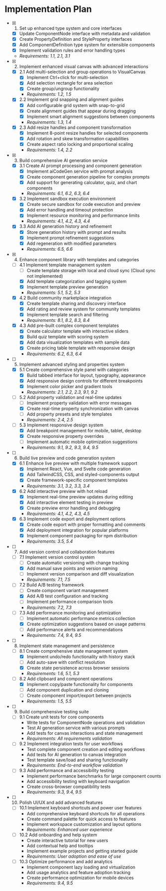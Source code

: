 # Implementation Plan

- [x] 1. Set up enhanced type system and core interfaces
  - [x] Update ComponentNode interface with metadata and validation
  - [x] Create PropertyDefinition and StyleProperty interfaces
  - [x] Add ComponentDefinition type system for extensible components
  - [x] Implement validation rules and error handling types
  - _Requirements: 1.1, 2.1, 3.1_

- [x] 2. Implement enhanced visual canvas with advanced interactions
  - [x] 2.1 Add multi-selection and group operations to VisualCanvas
    - [x] Implement Ctrl+click for multi-selection
    - [x] Add selection rectangle for area selection
    - [x] Create group/ungroup functionality
    - _Requirements: 1.2, 1.5_
  - [x] 2.2 Implement grid snapping and alignment guides
    - [x] Add configurable grid system with snap-to-grid
    - [x] Create alignment guides that appear during dragging
    - [x] Implement smart alignment suggestions between components
    - _Requirements: 1.3, 1.4_
  - [x] 2.3 Add resize handles and component transformation
    - [x] Implement 8-point resize handles for selected components
    - [x] Add rotation and skew transformation capabilities
    - [x] Create aspect ratio locking and proportional scaling
    - _Requirements: 1.4, 2.2_

- [x] 3. Build comprehensive AI generation service
  - [x] 3.1 Create AI prompt processing and component generation
    - [x] Implement aiCodeGen service with prompt analysis
    - [x] Create component generation pipeline for complex prompts
    - [x] Add support for generating calculator, quiz, and chart components
    - _Requirements: 6.1, 6.2, 6.3, 6.4_
  - [x] 3.2 Implement sandbox execution environment
    - [x] Create secure sandbox for code execution and preview
    - [x] Add error handling and timeout protection
    - [x] Implement resource monitoring and performance limits
    - _Requirements: 4.1, 4.2, 4.3, 4.4_
  - [x] 3.3 Add AI generation history and refinement
    - [x] Store generation history with prompt and results
    - [x] Implement prompt refinement suggestions
    - [x] Add regeneration with modified parameters
    - _Requirements: 6.5, 6.6_

- [x] 4. Enhance component library with templates and categories
  - [ ] 4.1 Implement template management system
    - [ ] Create template storage with local and cloud sync (Cloud sync not implemented)
    - [x] Add template categorization and tagging system
    - [x] Implement template preview generation
    - _Requirements: 5.1, 5.2, 5.3_
  - [x] 4.2 Build community marketplace integration
    - [x] Create template sharing and discovery interface
    - [x] Add rating and review system for community templates
    - [x] Implement template search and filtering
    - _Requirements: 8.1, 8.2, 8.3, 8.4_
  - [x] 4.3 Add pre-built complex component templates
    - [x] Create calculator template with interactive sliders
    - [x] Build quiz template with scoring system
    - [x] Add data visualization templates with sample data
    - [x] Create pricing table template with responsive design
    - _Requirements: 6.2, 6.3, 6.4_

- [ ] 5. Implement advanced styling and properties system
  - [x] 5.1 Create comprehensive style panel with categories
    - [x] Build tabbed interface for layout, typography, appearance
    - [x] Add responsive design controls for different breakpoints
    - [x] Implement color picker and gradient tools
    - _Requirements: 2.1, 2.2, 2.3, 9.1, 9.2_
  - [ ] 5.2 Add property validation and real-time updates
    - [ ] Implement property validation with error messages
    - [x] Create real-time property synchronization with canvas
    - [ ] Add property presets and style templates
    - _Requirements: 2.4, 2.5_
  - [ ] 5.3 Implement responsive design system
    - [x] Add breakpoint management for mobile, tablet, desktop
    - [x] Create responsive property overrides
    - [ ] Implement automatic mobile optimization suggestions
    - _Requirements: 9.1, 9.2, 9.3, 9.4, 9.5_

- [ ] 6. Build live preview and code generation system
  - [x] 6.1 Enhance live preview with multiple framework support
    - [x] Implement React, Vue, and Svelte code generation
    - [x] Add TailwindCSS, CSS, and styled-components output
    - [x] Create framework-specific component templates
    - _Requirements: 3.1, 3.2, 3.3, 3.4_
  - [x] 6.2 Add interactive preview with hot reload
    - [x] Implement real-time preview updates during editing
    - [x] Add interactive element testing in preview
    - [x] Create preview error handling and debugging
    - _Requirements: 4.1, 4.2, 4.3, 4.5_
  - [x] 6.3 Implement code export and deployment options
    - [x] Create code export with proper formatting and comments
    - [x] Add deployment integration for popular platforms
    - [x] Implement component packaging for npm distribution
    - _Requirements: 3.5, 5.4_

- [ ] 7. Add version control and collaboration features
  - [ ] 7.1 Implement version control system
    - [ ] Create automatic versioning with change tracking
    - [x] Add manual save points and version naming
    - [ ] Implement version comparison and diff visualization
    - _Requirements: 7.1, 7.5_
  - [ ] 7.2 Build A/B testing framework
    - [ ] Create component variant management
    - [x] Add A/B test configuration and tracking
    - [ ] Implement performance comparison tools
    - _Requirements: 7.2, 7.3_
  - [ ] 7.3 Add performance monitoring and optimization
    - [ ] Implement automatic performance metrics collection
    - [x] Create optimization suggestions based on usage patterns
    - [ ] Add performance alerts and recommendations
    - _Requirements: 7.4, 9.4, 9.5_

- [ ] 8. Implement state management and persistence
  - [ ] 8.1 Create comprehensive state management system
    - [x] Implement undo/redo functionality with history stack
    - [ ] Add auto-save with conflict resolution
    - [x] Create state persistence across browser sessions
    - _Requirements: 1.6, 5.1, 5.3_
  - [ ] 8.2 Add clipboard and component operations
    - [x] Implement copy/paste functionality for components
    - [ ] Add component duplication and cloning
    - [ ] Create component import/export between projects
    - _Requirements: 1.5, 5.5_

- [ ] 9. Build comprehensive testing suite
  - [ ] 9.1 Create unit tests for core components
    - Write tests for ComponentNode operations and validation
    - Test AI generation service with various prompts
    - Add tests for canvas interactions and state management
    - _Requirements: All requirements validation_
  - [ ] 9.2 Implement integration tests for user workflows
    - Test complete component creation and editing workflows
    - Add tests for AI generation to canvas integration
    - Test template save/load and sharing functionality
    - _Requirements: End-to-end workflow validation_
  - [ ] 9.3 Add performance and accessibility testing
    - Implement performance benchmarks for large component counts
    - Add accessibility testing with keyboard navigation
    - Create cross-browser compatibility tests
    - _Requirements: 9.3, 9.4, 9.5_

- [ ] 10. Polish UI/UX and add advanced features
  - [ ] 10.1 Implement keyboard shortcuts and power user features
    - Add comprehensive keyboard shortcuts for all operations
    - Create command palette for quick access to features
    - Implement workspace customization and layout options
    - _Requirements: Enhanced user experience_
  - [ ] 10.2 Add onboarding and help system
    - Create interactive tutorial for new users
    - Add contextual help and tooltips
    - Implement example projects and getting started guide
    - _Requirements: User adoption and ease of use_
  - [ ] 10.3 Optimize performance and add analytics
    - Implement component lazy loading and virtualization
    - Add usage analytics and feature adoption tracking
    - Create performance optimization for mobile devices
    - _Requirements: 9.4, 9.5_
